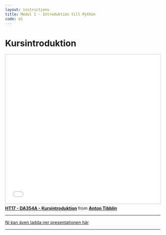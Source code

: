 ```yaml
---
layout: instructions
title: Modul 1 - Introduktion till Python
code: m1
---
```


# Kursintroduktion

<iframe src="//www.slideshare.net/slideshow/embed_code/key/4ycd1ZXuum509P" width="595" height="485" frameborder="0" marginwidth="0" marginheight="0" scrolling="no" style="border:1px solid #CCC; border-width:1px; margin-bottom:5px; max-width: 100%;" allowfullscreen> </iframe> <div style="margin-bottom:5px"> <strong> <a href="//www.slideshare.net/AntonTibblin/ht17-da354a-kursintroduktion" title="HT17 - DA354A - Kursintroduktion" target="_blank">HT17 - DA354A - Kursintroduktion</a> </strong> from <strong><a href="https://www.slideshare.net/AntonTibblin" target="_blank">Anton Tibblin</a></strong> </div>

---

[Ni kan även ladda ner presentationen här](/assets/pdf/intro.pdf)

---
